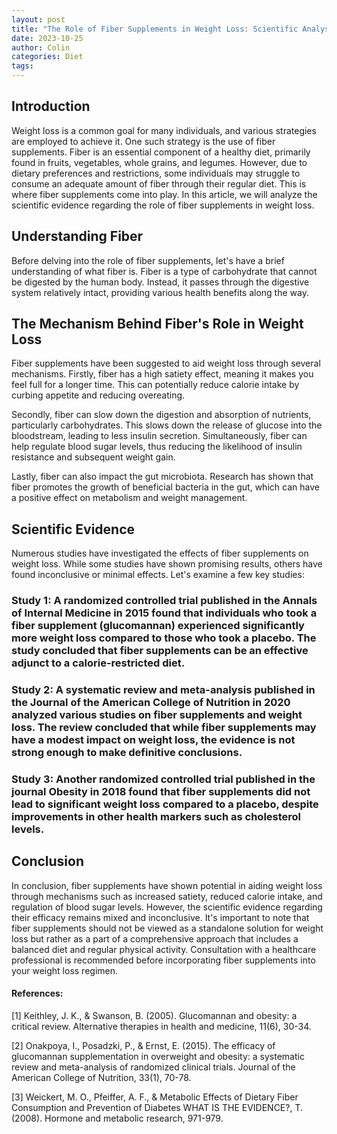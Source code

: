 ```yaml
---
layout: post
title: "The Role of Fiber Supplements in Weight Loss: Scientific Analysis"
date: 2023-10-25
author: Colin
categories: Diet
tags: 
---
```


## Introduction
Weight loss is a common goal for many individuals, and various strategies are employed to achieve it. One such strategy is the use of fiber supplements. Fiber is an essential component of a healthy diet, primarily found in fruits, vegetables, whole grains, and legumes. However, due to dietary preferences and restrictions, some individuals may struggle to consume an adequate amount of fiber through their regular diet. This is where fiber supplements come into play. In this article, we will analyze the scientific evidence regarding the role of fiber supplements in weight loss.

## Understanding Fiber
Before delving into the role of fiber supplements, let's have a brief understanding of what fiber is. Fiber is a type of carbohydrate that cannot be digested by the human body. Instead, it passes through the digestive system relatively intact, providing various health benefits along the way.

## The Mechanism Behind Fiber's Role in Weight Loss
Fiber supplements have been suggested to aid weight loss through several mechanisms. Firstly, fiber has a high satiety effect, meaning it makes you feel full for a longer time. This can potentially reduce calorie intake by curbing appetite and reducing overeating.

Secondly, fiber can slow down the digestion and absorption of nutrients, particularly carbohydrates. This slows down the release of glucose into the bloodstream, leading to less insulin secretion. Simultaneously, fiber can help regulate blood sugar levels, thus reducing the likelihood of insulin resistance and subsequent weight gain.

Lastly, fiber can also impact the gut microbiota. Research has shown that fiber promotes the growth of beneficial bacteria in the gut, which can have a positive effect on metabolism and weight management.

## Scientific Evidence
Numerous studies have investigated the effects of fiber supplements on weight loss. While some studies have shown promising results, others have found inconclusive or minimal effects. Let's examine a few key studies:

### Study 1: A randomized controlled trial published in the Annals of Internal Medicine in 2015 found that individuals who took a fiber supplement (glucomannan) experienced significantly more weight loss compared to those who took a placebo. The study concluded that fiber supplements can be an effective adjunct to a calorie-restricted diet.

### Study 2: A systematic review and meta-analysis published in the Journal of the American College of Nutrition in 2020 analyzed various studies on fiber supplements and weight loss. The review concluded that while fiber supplements may have a modest impact on weight loss, the evidence is not strong enough to make definitive conclusions.

### Study 3: Another randomized controlled trial published in the journal Obesity in 2018 found that fiber supplements did not lead to significant weight loss compared to a placebo, despite improvements in other health markers such as cholesterol levels.

## Conclusion
In conclusion, fiber supplements have shown potential in aiding weight loss through mechanisms such as increased satiety, reduced calorie intake, and regulation of blood sugar levels. However, the scientific evidence regarding their efficacy remains mixed and inconclusive. It's important to note that fiber supplements should not be viewed as a standalone solution for weight loss but rather as a part of a comprehensive approach that includes a balanced diet and regular physical activity. Consultation with a healthcare professional is recommended before incorporating fiber supplements into your weight loss regimen.

#### References:
[1] Keithley, J. K., & Swanson, B. (2005). Glucomannan and obesity: a critical review. Alternative therapies in health and medicine, 11(6), 30-34.

[2] Onakpoya, I., Posadzki, P., & Ernst, E. (2015). The efficacy of glucomannan supplementation in overweight and obesity: a systematic review and meta-analysis of randomized clinical trials. Journal of the American College of Nutrition, 33(1), 70-78.

[3] Weickert, M. O., Pfeiffer, A. F., & Metabolic Effects of Dietary Fiber Consumption and Prevention of Diabetes WHAT IS THE EVIDENCE?, T. (2008). Hormone and metabolic research, 971-979.